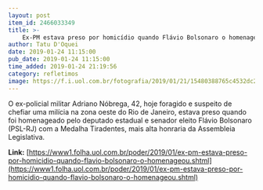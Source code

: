 ```yaml
---
layout: post
item_id: 2466033349
title: >-
    Ex-PM estava preso por homicídio quando Flávio Bolsonaro o homenageou
author: Tatu D'Oquei
date: 2019-01-24 11:15:00
pub_date: 2019-01-24 11:15:00
time_added: 2019-01-24 21:19:56
category: refletimos
image: https://f.i.uol.com.br/fotografia/2019/01/21/15480388765c4532dc2aae9_1548038876_3x2_xl.jpg
---
```


O ex-policial militar Adriano Nóbrega, 42, hoje foragido e suspeito de chefiar uma milícia na zona oeste do Rio de Janeiro, estava preso quando foi homenageado pelo deputado estadual e senador eleito Flávio Bolsonaro (PSL-RJ) com a Medalha Tiradentes, mais alta honraria da Assembleia Legislativa.

**Link:** [https://www1.folha.uol.com.br/poder/2019/01/ex-pm-estava-preso-por-homicidio-quando-flavio-bolsonaro-o-homenageou.shtml](https://www1.folha.uol.com.br/poder/2019/01/ex-pm-estava-preso-por-homicidio-quando-flavio-bolsonaro-o-homenageou.shtml)

